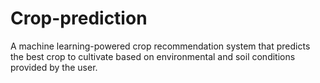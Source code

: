 # Crop-prediction
A machine learning-powered crop recommendation system that predicts the best crop to cultivate based on environmental and soil conditions provided by the user.
